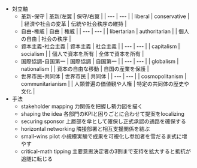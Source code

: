 - 対立軸
    - 革新-保守
        | 革新/左翼 | 保守/右翼 |
        | --- | --- |
        | liberal  | conservative  |
        | 経済や社会の変革 | 伝統や社会秩序の維持 |
    - 自由-権威
        | 自由 | 権威 |
        | --- | --- |
        | libertarian  | authoritarian |
        | 個人の自由 | 社会の秩序 |
    - 資本主義-社会主義
        | 資本主義 | 社会主義 |
        | --- | --- |
        | capitalism  | socialism |
        | 個人で資本を所有 | 全体で資本を所有 |
    - 国際協調-自国第一
        | 国際協調 | 自国第一 |
        | --- | --- |
        | globalism  | nationalism |
        | 資本の自由な移動 | 自国の産業を保護 |
    - 世界市民-共同体
        | 世界市民 | 共同体 |
        | --- | --- |
        | cosmopolitanism  | communitarianism  |
        | 人類普遍の価値観や人権 | 特定の共同体の歴史や文化 |
- 手法
    - stakeholder mapping
        力関係を把握し勢力図を描く
    - shaping the idea
        各部門のKPIと困りごとに合わせて提案をlocalizing
    - securing sponsor
        上層部を傘として確保し正式承認の通路を確保する
    - horizontal networking
        隣接部署と相互支援関係を結ぶ
    - small-wins pilot
        小規模実験で成果を可視化し参加者を雪だるま式に増やす
    - critical-math tipping
        主要意思決定者の3割まで支持を拡大すると抵抗が追随に転じる

